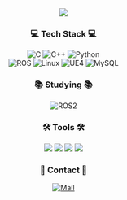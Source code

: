<div align="center">
  <img src="https://github.com/user-attachments/assets/6781319b-1e05-4587-afbb-43a84173d21b"/>
</div>

<h3 align="center"> 💻 Tech Stack 💻</h3>
<div align="center">
  <img alt="C" src="https://img.shields.io/badge/C-03599C?style=for-the-badge&logo=c&logoColor=white" />
  <img alt="C++" src="https://img.shields.io/badge/C++-D26383?style=for-the-badge&logo=cplusplus&logoColor=white" />
  <img alt="Python" src="https://img.shields.io/badge/python-3670A0?style=for-the-badge&logo=python&logoColor=ffdd54" />
</div>

<div align="center">
  <img alt="ROS" src="https://img.shields.io/badge/ros-304060?style=for-the-badge&logo=ros&logoColor=white" />
  <img alt="Linux" src="https://img.shields.io/badge/linux-F7BE81?style=for-the-badge&logo=linux&logoColor=white" />
  <img alt="UE4" src="https://img.shields.io/badge/ue4-000000?style=for-the-badge&logo=unrealengine&logoColor=white" />
  <img alt="MySQL" src="https://img.shields.io/badge/mysql-00758f?style=for-the-badge&logo=mysql&logoColor=white" />
</div>

<h3 align="center"> 📚 Studying 📚</h3>
<div align="center">
  <img alt="ROS2" src="https://img.shields.io/badge/ros2-304060?style=for-the-badge&logo=ros&logoColor=white" />
</div>

<h3 align="center"> 🛠 Tools 🛠</h3>
<div align="center">
  <img src="https://img.shields.io/badge/git-F05033.svg?style=for-the-badge&logo=git&logoColor=white" />
  <img src="https://img.shields.io/badge/github-181717.svg?style=for-the-badge&logo=github&logoColor=white" />
  <img src="https://img.shields.io/badge/jira-0052CC?style=for-the-badge&logo=Jira&logoColor=white"/> 
  <img src="https://img.shields.io/badge/confluence-%23172BF4.svg?style=for-the-badge&logo=confluence&logoColor=white"/> 
</div>

<h3 align="center"> 🔔 Contact 🔔</h3>
<div align="center">
  <a href="mailto:shj2012@naver.com">
    <img alt="Mail" src="https://img.shields.io/badge/shj2012@naver.com-darkgreen?style=for-the-badge&logo=naver&logoColor=white"/>
  </a>
</div>

